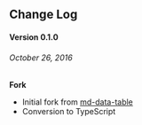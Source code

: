 ## Change Log

#### Version 0.1.0
###### October 26, 2016

**Fork**

* Initial fork from [md-data-table](https://github.com/daniel-nagy/md-data-table)
* Conversion to TypeScript
